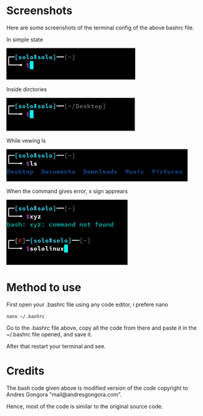 <h1>Screenshots</h1>

<p>Here are some screenshots of the terminal config of the above bashrc file.</p>

<p>In simple state</p>
<img src="./img/Screenshot from 2022-02-09 07-48-20.png">

<p>Inside dirctories</p>
<img src="./img/Screenshot from 2022-02-09 07-48-47.png">

<p>While vewing ls </p>
<img src="./img/Screenshot from 2022-02-09 07-49-07.png">

<p>When the command gives error, x sign apprears</p>
<img src="./img/Screenshot from 2022-02-09 07-49-30.png">



<h1>Method to use</h2>
<p>First open your .bashrc file using any code editor, i prefere nano</p>

```
nano ~/.bashrc
```
<p>Go to the .bashrc file above, copy all the code from there and paste it in the ~/.bashrc file opened, and save it.<p/>
<p>After that restart your terminal and see.</p>

<h1>Credits</h1>
<p>The bash code given above is modified version of the code copyright to Andres Gongora "mail@andresgongora.com".</p>
  <p>Hence, most of the code is similar to the original source code.</p>
